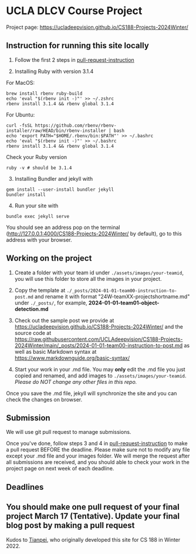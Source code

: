 # UCLA DLCV Course Project

Project page: https://ucladeepvision.github.io/CS188-Projects-2024Winter/


## Instruction for running this site locally

1. Follow the first 2 steps in [pull-request-instruction](pull-request-instruction.md)

2. Installing Ruby with version 3.1.4 

For MacOS:
```
brew install rbenv ruby-build
echo 'eval "$(rbenv init -)"' >> ~/.zshrc
rbenv install 3.1.4 && rbenv global 3.1.4
```
For Ubuntu: 
```
curl -fsSL https://github.com/rbenv/rbenv-installer/raw/HEAD/bin/rbenv-installer | bash
echo 'export PATH="$HOME/.rbenv/bin:$PATH"' >> ~/.bashrc
echo 'eval "$(rbenv init -)"' >> ~/.bashrc
rbenv install 3.1.4 && rbenv global 3.1.4
```

Check your Ruby version
```
ruby -v # should be 3.1.4
```

3. Installing Bundler and jekyll with
```
gem install --user-install bundler jekyll
bundler install
```

4. Run your site with
```
bundle exec jekyll serve
```
You should see an address pop on the terminal (http://127.0.0.1:4000/CS188-Projects-2024Winter/ by default), go to this address with your browser.

## Working on the project

1. Create a folder with your team id under ```./assets/images/your-teamid```, you will use this folder to store all the images in your project.

2. Copy the template at ```./_posts/2024-01-01-team00-instruction-to-post.md``` and rename it with format "24W-teamXX-projectshortname.md" under ```./_posts/```, for example, **2024-01-01-team01-object-detection.md**

3. Check out the sample post we provide at https://ucladeepvision.github.io/CS188-Projects-2024Winter/ and the source code at https://raw.githubusercontent.com/UCLAdeepvision/CS188-Projects-2024Winter/main/_posts/2024-01-01-team00-instruction-to-post.md as well as basic Markdown syntax at https://www.markdownguide.org/basic-syntax/

4. Start your work in your .md file. You may **only** edit the .md file you just copied and renamed, and add images to ```./assets/images/your-teamid```. *Please do NOT change any other files in this repo.*

Once you save the .md file, jekyll will synchronize the site and you can check the changes on browser.

## Submission
We will use git pull request to manage submissions.

Once you've done, follow steps 3 and 4 in [pull-request-instruction](pull-request-instruction.md) to make a pull request BEFORE the deadline. Please make sure not to modify any file except your .md file and your images folder. We will merge the request after all submissions are received, and you should able to check your work in the project page on next week of each deadline.

## Deadlines
You should make one pull request of your final project 
March 17 (Tentative). Update your final blog post by making a pull request
-----

Kudos to [Tianpei](https://gutianpei.github.io/), who originally developed this site for CS 188 in Winter 2022.
